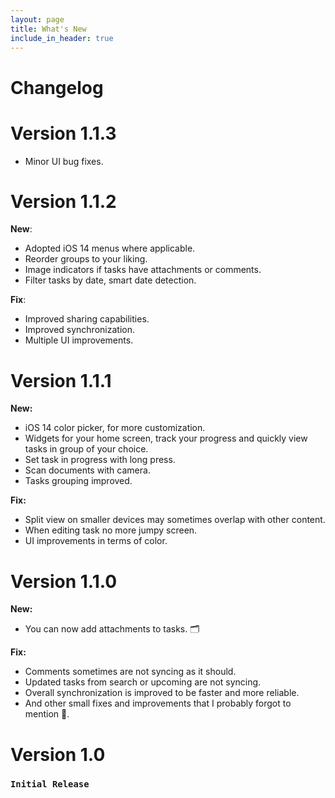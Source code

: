 ```yaml
---
layout: page
title: What's New
include_in_header: true
---
```


# Changelog
# **Version 1.1.3**
- Minor UI bug fixes.

# **Version 1.1.2**
**New**:
  - Adopted iOS 14 menus where applicable.
  - Reorder groups to your liking.
  - Image indicators if tasks have attachments or comments.
  - Filter tasks by date, smart date detection.

**Fix**:
  - Improved sharing capabilities.
  - Improved synchronization.
  - Multiple UI improvements.  

# **Version 1.1.1**
**New:**
  - iOS 14 color picker, for more customization.
  - Widgets for your home screen, track your progress and quickly view tasks in group of your choice.
  - Set task in progress with long press.
  - Scan documents with camera.
  - Tasks grouping improved.
 
**Fix:**
  - Split view on smaller devices may sometimes overlap with other content.
  - When editing task no more jumpy screen.
  - UI improvements in terms of color. 
  
# **Version 1.1.0**  
**New:**
- You can now add attachments to tasks. 🗂

**Fix:**
- Comments sometimes are not syncing as it should.
- Updated tasks from search or upcoming are not syncing.
- Overall synchronization is improved to be faster and more reliable.
- And other small fixes and improvements that I probably forgot to mention 🐞.

# **Version 1.0**
### `Initial Release`
